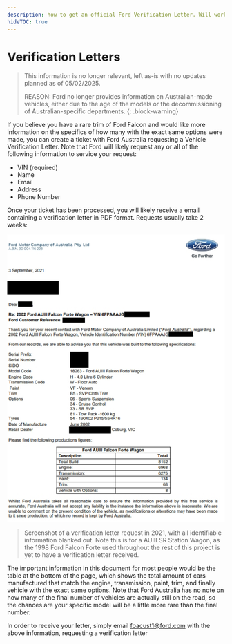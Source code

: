 ```yaml
---
description: how to get an official Ford Verification Letter. Will work with other similar models
hideTOC: true
---
```


# Verification Letters

> This information is no longer relevant, left as-is with no updates planned as of 05/02/2025. 
> 
> REASON: Ford no longer provides information on Australian-made vehicles, either due to the age of the models or the decommissioning of Australian-specific departments.
{: .block-warning}

If you believe you have a rare trim of Ford Falcon and would like more information on the specifics of how many with the exact same options were made, you can create a ticket with Ford Australia requesting a Vehicle Verification Letter. Note that Ford will likely request any or all of the following information to service your request:

- VIN (required)
- Name
- Email
- Address
- Phone Number

Once your ticket has been processed, you will likely receive a email containing a verification letter in PDF format. Requests usually take 2 weeks:

![Verification Letter Screenshot](./verification-letter.png)

> Screenshot of a verification letter request in 2021, with all identifiable information blanked out. Note this is for a AUIII SR Station Wagon, as the 1998 Ford Falcon Forte used throughout the rest of this project is yet to have a verification letter received.

The important information in this document for most people would be the table at the bottom of the page, which shows the total amount of cars manufactured that match the engine, transmission, paint, trim, and finally vehicle with the exact same options. Note that Ford Australia has no note on how many of the final number of vehicles are actually still on the road, so the chances are your specific model will be a little more rare than the final number.

In order to receive your letter, simply email [foacust1@ford.com](mailto:foacust1@ford.com) with the above information, requesting a verification letter